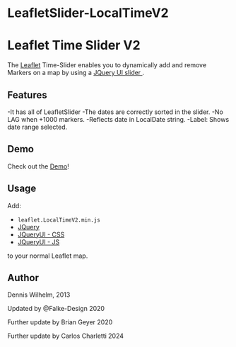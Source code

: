 # LeafletSlider-LocalTimeV2
Leaflet Time Slider V2
=============

The [Leaflet](http://leafletjs.com/) Time-Slider enables you to dynamically add and remove Markers on a map by using a [JQuery UI slider
](http://jqueryui.com/slider/). 

Features
-----
-It has all of LeafletSlider
-The dates are correctly sorted in the slider.
-No LAG when +1000 markers.
-Reflects date in LocalDate string.
-Label: Shows date range selected.

Demo
-----

Check out the [Demo](http://dwilhelm89.github.io/LeafletSlider/)!

Usage
-----
Add:
* ``leaflet.LocalTimeV2.min.js``
* [JQuery](http://code.jquery.com/jquery-1.9.1.min.js)
* [JQueryUI - CSS](http://code.jquery.com/ui/1.9.2/themes/base/jquery-ui.css)
* [JQueryUI - JS](http://code.jquery.com/ui/1.9.2/jquery-ui.js)

to your normal Leaflet map.


Author
-----
Dennis Wilhelm, 2013

Updated by @Falke-Design 2020

Further update by Brian Geyer 2020

Further update by Carlos Charletti 2024
